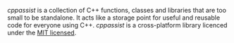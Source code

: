 
*cppassist* is a collection of C++ functions, classes and libraries that are too small to be standalone. It acts like a storage point for useful and reusable code for everyone using C++.
*cppassist* is a cross-platform library licenced under the [MIT licensed](http://opensource.org/licenses/MIT).
